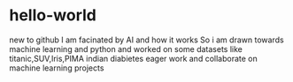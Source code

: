 # hello-world
new to github
I am facinated by AI and how it works
So i am drawn towards machine learning and python
and worked on some datasets like 
titanic,SUV,Iris,PIMA indian diabietes
eager work and collaborate on machine learning projects
